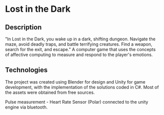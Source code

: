 # Lost in the Dark
## Description
"In Lost in the Dark, you wake up in a dark, shifting dungeon. Navigate the maze, avoid deadly traps, and battle terrifying creatures. Find a weapon, search for the exit, and escape."
A computer game that uses the concepts of affective computing to measure and respond to the player's emotions. 


## Technologies
The project was created using Blender for design and Unity for game development, with the implementation of the solutions coded in C#. Most of the assets were obtained from free sources. 

Pulse measurement - Heart Rate Sensor (Polar) connected to the unity engine via bluetooth.

